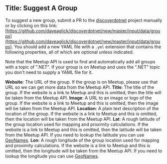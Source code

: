 Title: Suggest A Group
---
To suggest a new group, submit a PR to the [discoverdotnet](https://github.com/daveaglick/discoverdotnet) project manually or by clicking on this link: [https://github.com/daveaglick/discoverdotnet/new/master/input/data/groups](https://github.com/daveaglick/discoverdotnet/new/master/input/data/groups). You should add a new YAML file with a `.yml` extension that contains the following properties, all of which are optional unless indicated.

Note that the Meetup API is used to find and automatically add all groups with a topic of ".NET". If your group is on Meetup and uses the ".NET" topic you don't need to supply a YAML file for it.

**Website**: The URL of the group. If the group is on Meetup, please use that URL so we can get more data from the Meetup API.
**Title**: The title of the group. If the website is a link to Meetup and this is omitted, then the title will be taken from the Meetup API.
**Image**: A URL to an image or logo of the group. If the website is a link to Meetup and this is omitted, then the image will be taken from the Meetup API.
**Location**: A plain text description of the location of the group. If the website is a link to Meetup and this is omitted, then the location will be taken from the Meetup API.
**Lat**: A rough latitude of the group location used for mapping and proximity calculations. If the website is a link to Meetup and this is omitted, then the latitude will be taken from the Meetup API. If you need to lookup the latitude you can use [GeoNames](http://www.geonames.org/).
**Lon**: A rough longitude of the group location used for mapping and proximity calculations. If the website is a link to Meetup and this is omitted, then the longitude will be taken from the Meetup API. If you need to lookup the longitude you can use [GeoNames](http://www.geonames.org/).